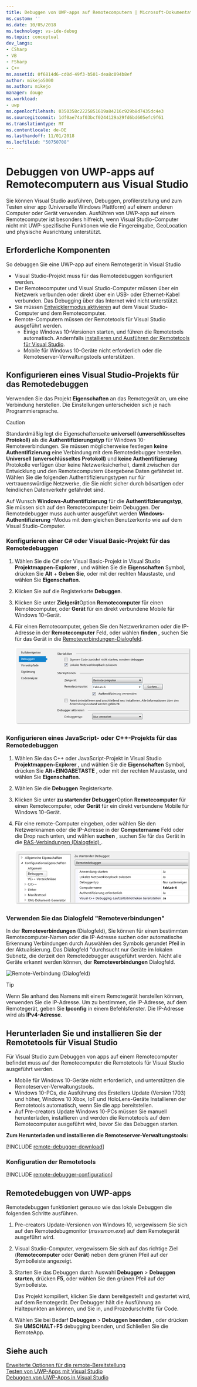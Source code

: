 ```yaml
---
title: Debuggen von UWP-apps auf Remotecomputern | Microsoft-Dokumentation
ms.custom: ''
ms.date: 10/05/2018
ms.technology: vs-ide-debug
ms.topic: conceptual
dev_langs:
- CSharp
- VB
- FSharp
- C++
ms.assetid: 0f6814d6-cd0d-49f3-b501-dea8c094b8ef
author: mikejo5000
ms.author: mikejo
manager: douge
ms.workload:
- uwp
ms.openlocfilehash: 0350358c2225851619a84216c929b8d7435dc4e3
ms.sourcegitcommit: 1df0ae74af03bcf0244129a29fd6bd605efc9f61
ms.translationtype: MT
ms.contentlocale: de-DE
ms.lasthandoff: 11/01/2018
ms.locfileid: "50750708"
---
```

# <a name="debug-uwp-apps-on-remote-machines-from-visual-studio"></a>Debuggen von UWP-apps auf Remotecomputern aus Visual Studio
  
Sie können Visual Studio ausführen, Debuggen, profilerstellung und zum Testen einer app (Universelle Windows Plattform) auf einem anderen Computer oder Gerät verwenden. Ausführen von UWP-app auf einem Remotecomputer ist besonders hilfreich, wenn Visual Studio-Computer nicht mit UWP-spezifische Funktionen wie die Fingereingabe, GeoLocation und physische Ausrichtung unterstützt. 

##  <a name="BKMK_Prerequisites"></a> Erforderliche Komponenten  

So debuggen Sie eine UWP-app auf einem Remotegerät in Visual Studio  
  
- Visual Studio-Projekt muss für das Remotedebuggen konfiguriert werden.
- Der Remotecomputer und Visual Studio-Computer müssen über ein Netzwerk verbunden oder direkt über ein USB- oder Ethernet-Kabel verbunden. Das Debugging über das Internet wird nicht unterstützt.  
- Sie müssen [Entwicklermodus aktivieren](/windows/uwp/get-started/enable-your-device-for-development) auf dem Visual Studio-Computer und dem Remotecomputer. 
- Remote-Computern müssen der Remotetools für Visual Studio ausgeführt werden. 
  - Einige Windows 10-Versionen starten, und führen die Remotetools automatisch. Andernfalls [installieren und Ausführen der Remotetools für Visual Studio](#BKMK_download).
  - Mobile für Windows 10-Geräte nicht erforderlich oder die Remoteserver-Verwaltungstools unterstützen. 

##  <a name="BKMK_ConnectVS"></a> Konfigurieren eines Visual Studio-Projekts für das Remotedebuggen
<a name="BKMK_DirectConnect"></a> Verwenden Sie das Projekt **Eigenschaften** an das Remotegerät an, um eine Verbindung herstellen. Die Einstellungen unterscheiden sich je nach Programmiersprache. 

> [!CAUTION]
> Standardmäßig legt die Eigenschaftenseite **universell (unverschlüsseltes Protokoll)** als die **Authentifizierungstyp** für Windows 10-Remoteverbindungen. Sie müssen möglicherweise festlegen **keine Authentifizierung** eine Verbindung mit dem Remotedebugger herstellen. **Universell (unverschlüsseltes Protokoll)** und **keine Authentifizierung** Protokolle verfügen über keine Netzwerksicherheit, damit zwischen der Entwicklung und den Remotecomputern übergebene Daten gefährdet ist. Wählen Sie die folgenden Authentifizierungstypen nur für vertrauenswürdige Netzwerke, die Sie nicht sicher durch bösartigen oder feindlichen Datenverkehr gefährdet sind. 
>
>Auf Wunsch **Windows-Authentifizierung** für die **Authentifizierungstyp**, Sie müssen sich auf den Remotecomputer beim Debuggen. Der Remotedebugger muss auch unter ausgeführt werden **Windows-Authentifizierung** -Modus mit dem gleichen Benutzerkonto wie auf dem Visual Studio-Computer.

###  <a name="BKMK_Choosing_the_remote_device_for_C__and_Visual_Basic_projects"></a> Konfigurieren einer C# oder Visual Basic-Projekt für das Remotedebuggen  

1. Wählen Sie die C# oder Visual Basic-Projekt in Visual Studio **Projektmappen-Explorer** , und wählen Sie die **Eigenschaften** Symbol, drücken Sie **Alt** +  **Geben Sie**, oder mit der rechten Maustaste, und wählen Sie **Eigenschaften**.
  
1.  Klicken Sie auf die Registerkarte **Debuggen**.  
  
1.  Klicken Sie unter **Zielgerät**Option **Remotecomputer** für einen Remotecomputer, oder **Gerät** für ein direkt verbundene Mobile für Windows 10-Gerät.  
  
1.  Für einen Remotecomputer, geben Sie den Netzwerknamen oder die IP-Adresse in der **Remotecomputer** Feld, oder wählen **finden** , suchen Sie für das Gerät in die [Remoteverbindungen-Dialogfeld](#remote-connections). 
    
    ![Verwaltete Projekteigenschaften für Remotedebugging](../debugger/media/vsrun_managed_projprop_remote.png "verwalteten Debug-Projekteigenschaften")  
    
###  <a name="BKMK_Choosing_the_remote_device_for_JavaScript_and_C___projects"></a> Konfigurieren eines JavaScript- oder C++-Projekts für das Remotedebuggen   
  
1.  Wählen Sie das C++ oder JavaScript-Projekt in Visual Studio **Projektmappen-Explorer** , und wählen Sie die **Eigenschaften** Symbol, drücken Sie **Alt**+**EINGABETASTE** , oder mit der rechten Maustaste, und wählen Sie **Eigenschaften**.
  
1.  Wählen Sie die **Debuggen** Registerkarte.  
  
3.  Klicken Sie unter **zu startender Debugger**Option **Remotecomputer** für einen Remotecomputer, oder **Gerät** für ein direkt verbundene Mobile für Windows 10-Gerät. 
  
1.  Für eine remote-Computer eingeben, oder wählen Sie den Netzwerknamen oder die IP-Adresse in der **Computername** Feld oder die Drop nach unten, und wählen **suchen** , suchen Sie für das Gerät in die [RAS-Verbindungen (Dialogfeld) ](#remote-connections). 

    ![C++-Projekteigenschaften für das Remotedebuggen](../debugger/media/vsrun_cpp_projprop_remote.png "Debuggen von C++-Projekteigenschaften")
    
### <a name="remote-connections"></a> Verwenden Sie das Dialogfeld "Remoteverbindungen"

In der **Remoteverbindungen** (Dialogfeld), Sie können für einen bestimmten Remotecomputer-Namen oder die IP-Adresse suchen oder automatische Erkennung Verbindungen durch Auswählen des Symbols gerundet Pfeil in der Aktualisierung. Das Dialogfeld "durchsucht nur Geräte im lokalen Subnetz, die derzeit den Remotedebugger ausgeführt werden. Nicht alle Geräte erkannt werden können, der **Remoteverbindungen** Dialogfeld. 

 ![Remote-Verbindung (Dialogfeld)](../debugger/media/vsrun_selectremotedebuggerdlg.png "Dialogfeld \"Remoteverbindungen\"")  

>[!TIP]
>Wenn Sie anhand des Namens mit einem Remotegerät herstellen können, verwenden Sie die IP-Adresse. Um zu bestimmen, die IP-Adresse, auf dem Remotegerät, geben Sie **Ipconfig** in einem Befehlsfenster. Die IP-Adresse wird als **IPv4-Adresse**.  
    
## <a name="BKMK_download"></a> Herunterladen Sie und installieren Sie der Remotetools für Visual Studio

Für Visual Studio zum Debuggen von apps auf einem Remotecomputer befindet muss auf der Remotecomputer die Remotetools für Visual Studio ausgeführt werden. 

- Mobile für Windows 10-Geräte nicht erforderlich, und unterstützen die Remoteserver-Verwaltungstools. 
- Windows 10-PCs, die Ausführung des Erstellers Update (Version 1703) und höher, Windows 10 Xbox, IoT und HoloLens-Geräte Installieren der Remotetools automatisch, wenn Sie die app bereitstellen. 
- Auf Pre-creators Update Windows 10-PCs müssen Sie manuell herunterladen, installieren und werden die Remotetools auf dem Remotecomputer ausgeführt wird, bevor Sie das Debuggen starten.

**Zum Herunterladen und installieren die Remoteserver-Verwaltungstools:**

[!INCLUDE [remote-debugger-download](../debugger/includes/remote-debugger-download.md)]
  
### <a name="BKMK_setup"></a> Konfiguration der Remotetools

[!INCLUDE [remote-debugger-configuration](../debugger/includes/remote-debugger-configuration.md)]  
  
##  <a name="BKMK_RunRemoteDebug"></a> Remotedebuggen von UWP-apps 

Remotedebuggen funktioniert genauso wie das lokale Debuggen die folgenden Schritte ausführen. 

1. Pre-creators Update-Versionen von Windows 10, vergewissern Sie sich auf den Remotedebugmonitor (*msvsmon.exe*) auf dem Remotegerät ausgeführt wird.  
   
1. Visual Studio-Computer, vergewissern Sie sich auf das richtige Ziel (**Remotecomputer** oder **Gerät**) neben dem grünen Pfeil auf der Symbolleiste angezeigt. 
   
1. Starten Sie das Debuggen durch Auswahl **Debuggen** > **Debuggen starten**, drücken **F5**, oder wählen Sie den grünen Pfeil auf der Symbolleiste. 
   
   Das Projekt kompiliert, klicken Sie dann bereitgestellt und gestartet wird, auf dem Remotegerät. Der Debugger hält die Ausführung an Haltepunkten an können, und Sie in, und Prozedurschritte für Code. 
   
1. Wählen Sie bei Bedarf **Debuggen** > **Debuggen beenden** , oder drücken Sie **UMSCHALT**+**F5** debugging beenden, und Schließen Sie die RemoteApp.
  
## <a name="see-also"></a>Siehe auch  
 [Erweiterte Optionen für die remote-Bereitstellung](/windows/uwp/debug-test-perf/deploying-and-debugging-uwp-apps#advanced-remote-deployment-options)  
 [Testen von UWP-Apps mit Visual Studio](../test/testing-store-apps-with-visual-studio.md)   
 [Debuggen von UWP-Apps in Visual Studio](debugging-windows-store-and-windows-universal-apps.md)

